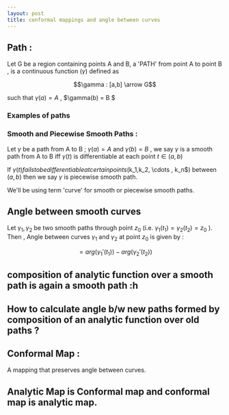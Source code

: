 ```yaml
---
layout: post
title: conformal mappings and angle between curves
---
```


## Path :

Let G be a region containing points A and B,
a 'PATH' from point A to point B , is a continuous function ($\gamma$) defined as

$$\gamma : [a,b] \arrow G$$

such that $\gamma(a) =A$ , $\gamma(b) = B $

### Examples of paths

### Smooth and Piecewise Smooth Paths :

Let $\gamma$ be a path from A to B ; $\gamma(a) =A$ and $\gamma(b) =B$ , we say $\gamma$ is a smooth path from A to B iff $\gamma(t)$ is differentiable at each point $t \in (a,b)$

If $\gamma(t) fails to be differentiable at certain points ($k_1,k_2, \cdots , k_n$) between $(a,b)$ then we say $\gamma$ is piecewise smooth path.

We'll be using term 'curve' for smooth or piecewise smooth paths.

## Angle between smooth curves

Let $\gamma_1,\gamma_2$ be two smooth paths through point $z_0$ (i.e. $\gamma_1 (t_1)= \gamma_2 (t_2) =z_0$ ).
Then , Angle between curves $\gamma_1$ and $\gamma_2$ at point $z_0$ is given by :

$$= arg({\gamma_1}'(t_1)) - arg({\gamma_2}'(t_2)) $$

## composition of analytic function over a smooth path is again a smooth path :h

## How to calculate angle b/w new paths formed by composition of an analytic function over old paths ?



## Conformal Map :

A mapping that preserves angle between curves.

## Analytic Map is Conformal map and conformal map is analytic map.